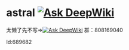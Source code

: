 # astral [![Ask DeepWiki](https://deepwiki.com/badge.svg)](https://deepwiki.com/ldoubil/astral)

太懒了先不写=>[![Ask DeepWiki](https://deepwiki.com/badge.svg)](https://deepwiki.com/ldoubil/astral)
群：808169040


Id:689682